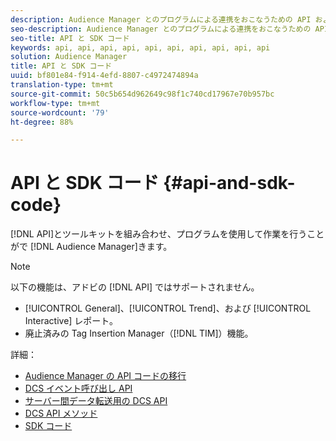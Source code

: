 ```yaml
---
description: Audience Manager とのプログラムによる連携をおこなうための API およびツールキット。
seo-description: Audience Manager とのプログラムによる連携をおこなうための API およびツールキット。
seo-title: API と SDK コード
keywords: api, api, api, api, api, api, api, api, api, api
solution: Audience Manager
title: API と SDK コード
uuid: bf801e84-f914-4efd-8807-c4972474894a
translation-type: tm+mt
source-git-commit: 50c5b654d962649c98f1c740cd17967e70b957bc
workflow-type: tm+mt
source-wordcount: '79'
ht-degree: 88%

---
```



# API と SDK コード {#api-and-sdk-code}

[!DNL API]とツールキットを組み合わせ、プログラムを使用して作業を行うことがで [!DNL Audience Manager]きます。

>[!NOTE]
>
>以下の機能は、アドビの [!DNL API] ではサポートされません。
>
>* [!UICONTROL General]、[!UICONTROL Trend]、および [!UICONTROL Interactive] レポート。
>* 廃止済みの Tag Insertion Manager（[!DNL TIM]）機能。


詳細：

* [Audience Manager の API コードの移行](api-swagger-migration.md)
* [DCS イベント呼び出し API](dcs-intro/dcs-event-calls/dcs-event-calls.md)
* [サーバー間データ転送用の DCS API](dcs-intro/dcs-s2s/dcs-s2s.md)
* [DCS API メソッド](dcs-intro/dcs-api-reference/dcs-api-methods.md)
* [SDK コード](/help/using/api/aam-sdk.md)
